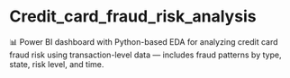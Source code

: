 # Credit_card_fraud_risk_analysis
📊 Power BI dashboard with Python-based EDA for analyzing credit card fraud risk using transaction-level data — includes fraud patterns by type, state, risk level, and time.
